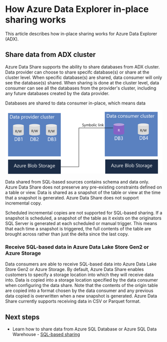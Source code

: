 # How Azure Data Explorer in-place sharing works

This article describes how in-place sharing works for Azure Data Explorer (ADX).

## Share data from ADX cluster
Azure Data Share supports the ability to share databases from ADX cluster. Data provider can choose to share specifc database(s) or share at the cluster level. When specific database(s) are shared, data consumer will only see the database(s) shared. When sharing is done at the cluster level, data consumer can see all the databases from the provider's cluster, including any future databases created by the data provider. 

Databases are shared to data consumer in-place, which means data 

![ADX In-place Sharing Architecture](./media/adx-sharing-architecture.png "ADX In-place Sharing Architecture")

Data shared from SQL-based sources contains schema and data only. Azure Data Share does not preserve any pre-existing constraints defined on a table or view. Data is shared as a snapshot of the table or view at the time that a snapshot is generated. Azure Data Share does not support incremental copy.

Scheduled incremental copies are not supported for SQL-based sharing. If a snapshot is scheduled, a snapshot of the table as it exists on the originators SQL Server is generated at each scheduled or manual trigger. This means that each time a snapshot is triggered, the full contents of the table are brought across rather than just the delta since the last copy. 

### Receive SQL-based data in Azure Data Lake Store Gen2 or Azure Storage
Data consumers are able to receive SQL-based data into Azure Data Lake Store Gen2 or Azure Storage. By default, Azure Data Share enables customers to specify a storage location into which they will receive data into. Data is copied into a storage location specified by the data consumer when configuring the data share. Note that the contents of the origin table are copied into a format chosen by the data consumer and any previous data copied is overwritten when a new snapshot is generated. Azure Data Share currently supports receiving data in CSV or Parquet format. 

## Next steps

- Learn how to share data from Azure SQL Database or Azure SQL Data Warehouse - [SQL-based sharing](share-your-sql-data.md)
